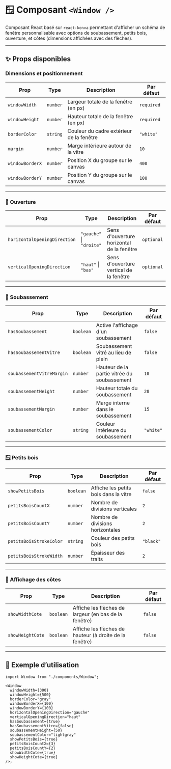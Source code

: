 # 🪟 Composant `<Window />`

Composant React basé sur `react-konva` permettant d'afficher un schéma de fenêtre personnalisable avec options de soubassement, petits bois, ouverture, et côtes (dimensions affichées avec des flèches).

---

## ✨ Props disponibles

### Dimensions et positionnement

| Prop            | Type     | Description                              | Par défaut |
| --------------- | -------- | ---------------------------------------- | ---------- |
| `windowWidth`   | `number` | Largeur totale de la fenêtre (en px)     | `required` |
| `windowHeight`  | `number` | Hauteur totale de la fenêtre (en px)     | `required` |
| `borderColor`   | `string` | Couleur du cadre extérieur de la fenêtre | `"white"`  |
| `margin`        | `number` | Marge intérieure autour de la vitre      | `10`       |
| `windowBorderX` | `number` | Position X du groupe sur le canvas       | `400`      |
| `windowBorderY` | `number` | Position Y du groupe sur le canvas       | `100`      |

---

### 🔁 Ouverture

| Prop                         | Type                     | Description                               | Par défaut |
| ---------------------------- | ------------------------ | ----------------------------------------- | ---------- |
| `horizontalOpeningDirection` | `"gauche"` \| `"droite"` | Sens d'ouverture horizontal de la fenêtre | `optional` |
| `verticalOpeningDirection`   | `"haut"` \| `"bas"`      | Sens d'ouverture vertical de la fenêtre   | `optional` |

---

### 🧱 Soubassement

| Prop                      | Type      | Description                                 | Par défaut |
| ------------------------- | --------- | ------------------------------------------- | ---------- |
| `hasSoubassement`         | `boolean` | Active l'affichage d'un soubassement        | `false`    |
| `hasSoubassementVitre`    | `boolean` | Soubassement vitré au lieu de plein         | `false`    |
| `soubassementVitreMargin` | `number`  | Hauteur de la partie vitrée du soubassement | `10`       |
| `soubassementHeight`      | `number`  | Hauteur totale du soubassement              | `20`       |
| `soubassementMargin`      | `number`  | Marge interne dans le soubassement          | `15`       |
| `soubassementColor`       | `string`  | Couleur intérieure du soubassement          | `"white"`  |

---

### 🪟 Petits bois

| Prop                    | Type      | Description                           | Par défaut |
| ----------------------- | --------- | ------------------------------------- | ---------- |
| `showPetitsBois`        | `boolean` | Affiche les petits bois dans la vitre | `false`    |
| `petitsBoisCountX`      | `number`  | Nombre de divisions verticales        | `2`        |
| `petitsBoisCountY`      | `number`  | Nombre de divisions horizontales      | `2`        |
| `petitsBoisStrokeColor` | `string`  | Couleur des petits bois               | `"black"`  |
| `petitsBoisStrokeWidth` | `number`  | Épaisseur des traits                  | `2`        |

---

### 📏 Affichage des côtes

| Prop             | Type      | Description                                             | Par défaut |
| ---------------- | --------- | ------------------------------------------------------- | ---------- |
| `showWidthCote`  | `boolean` | Affiche les flèches de largeur (en bas de la fenêtre)   | `false`    |
| `showHeightCote` | `boolean` | Affiche les flèches de hauteur (à droite de la fenêtre) | `false`    |

---

## 🧪 Exemple d’utilisation

```tsx
import Window from "./components/Window";

<Window
  windowWidth={300}
  windowHeight={500}
  borderColor="gray"
  windowBorderX={100}
  windowBorderY={100}
  horizontalOpeningDirection="gauche"
  verticalOpeningDirection="haut"
  hasSoubassement={true}
  hasSoubassementVitre={false}
  soubassementHeight={50}
  soubassementColor="lightgray"
  showPetitsBois={true}
  petitsBoisCountX={3}
  petitsBoisCountY={2}
  showWidthCote={true}
  showHeightCote={true}
/>;
```
